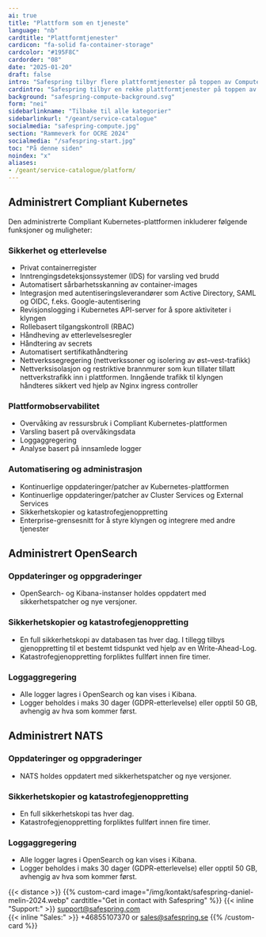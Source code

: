 ```yaml
---
ai: true
title: "Plattform som en tjeneste"
language: "nb"
cardtitle: "Plattformtjenester"
cardicon: "fa-solid fa-container-storage"
cardcolor: "#195F8C"
cardorder: "08"
date: "2025-01-20"
draft: false
intro: "Safespring tilbyr flere plattformtjenester på toppen av Compute-plattformen, med containere for å rulle ut moderne og cloud-native applikasjoner."
cardintro: "Safespring tilbyr en rekke plattformtjenester på toppen av IaaS-plattformen."
background: "safespring-compute-background.svg"
form: "nei"
sidebarlinkname: "Tilbake til alle kategorier"
sidebarlinkurl: "/geant/service-catalogue"
socialmedia: "safespring-compute.jpg"
section: "Rammeverk for OCRE 2024"
socialmedia: "/safespring-start.jpg"
toc: "På denne siden"
noindex: "x"
aliases:
- /geant/service-catalogue/platform/
---
```

## Administrert Compliant Kubernetes

Den administrerte Compliant Kubernetes-plattformen inkluderer følgende funksjoner og muligheter:

### Sikkerhet og etterlevelse

- Privat containerregister
- Inntrengingsdeteksjonssystemer (IDS) for varsling ved brudd
- Automatisert sårbarhetsskanning av container-images
- Integrasjon med autentiseringsleverandører som Active Directory, SAML og OIDC, f.eks. Google-autentisering
- Revisjonslogging i Kubernetes API-server for å spore aktiviteter i klyngen
- Rollebasert tilgangskontroll (RBAC)
- Håndheving av etterlevelsesregler
- Håndtering av secrets
- Automatisert sertifikathåndtering
- Nettverkssegregering (nettverkssoner og isolering av øst–vest-trafikk)
- Nettverksisolasjon og restriktive brannmurer som kun tillater tillatt nettverkstrafikk inn i plattformen. Inngående trafikk til klyngen håndteres sikkert ved hjelp av Nginx ingress controller

### Plattformobservabilitet

- Overvåking av ressursbruk i Compliant Kubernetes-plattformen
- Varsling basert på overvåkingsdata
- Loggaggregering
- Analyse basert på innsamlede logger

### Automatisering og administrasjon

- Kontinuerlige oppdateringer/patcher av Kubernetes-plattformen
- Kontinuerlige oppdateringer/patcher av Cluster Services og External Services
- Sikkerhetskopier og katastrofegjenoppretting
- Enterprise-grensesnitt for å styre klyngen og integrere med andre tjenester

## Administrert OpenSearch

### Oppdateringer og oppgraderinger

- OpenSearch- og Kibana-instanser holdes oppdatert med sikkerhetspatcher og nye versjoner.

### Sikkerhetskopier og katastrofegjenoppretting

- En full sikkerhetskopi av databasen tas hver dag. I tillegg tilbys gjenoppretting til et bestemt tidspunkt ved hjelp av en Write-Ahead-Log.
- Katastrofegjenoppretting forpliktes fullført innen fire timer.

### Loggaggregering

- Alle logger lagres i OpenSearch og kan vises i Kibana.
- Logger beholdes i maks 30 dager (GDPR-etterlevelse) eller opptil 50 GB, avhengig av hva som kommer først.

## Administrert NATS

### Oppdateringer og oppgraderinger

- NATS holdes oppdatert med sikkerhetspatcher og nye versjoner.

### Sikkerhetskopier og katastrofegjenoppretting

- En full sikkerhetskopi tas hver dag.
- Katastrofegjenoppretting forpliktes fullført innen fire timer.

### Loggaggregering

- Alle logger lagres i OpenSearch og kan vises i Kibana.
- Logger beholdes i maks 30 dager (GDPR-etterlevelse) eller opptil 50 GB, avhengig av hva som kommer først.

{{< distance >}}
{{% custom-card image="/img/kontakt/safespring-daniel-melin-2024.webp" cardtitle="Get in contact with Safespring" %}}
{{< inline "Support:" >}} support@safespring.com  
{{< inline "Sales:" >}} +46855107370 or sales@safespring.se
{{% /custom-card %}}